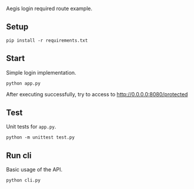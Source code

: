 Aegis login required route example.

Setup
------

`pip install -r requirements.txt`

Start
-------
Simple login implementation.

`python app.py`


After executing successfully, try to access to http://0.0.0.0:8080/protected 


Test
-------
Unit tests for `app.py`.

`python -m unittest test.py`


Run cli
-------
Basic usage of the API.

`python cli.py`
